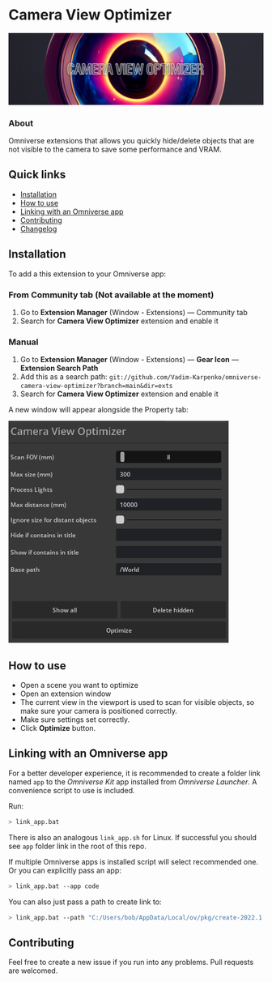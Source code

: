 # Camera View Optimizer
![welcome](readme_media/welcome.jpg)
### About
Omniverse extensions that allows you quickly hide/delete objects that are not visible to the camera to save some performance and VRAM.

## Quick links

* [Installation](#installation)
* [How to use](#how-to-use)
* [Linking with an Omniverse app](#linking-with-an-omniverse-app)
* [Contributing](#contributing)
* [Changelog](CHANGELOG.md)

## Installation
To add a this extension to your Omniverse app:
### From Community tab (Not available at the moment)
1. Go to **Extension Manager** (Window - Extensions) — Community tab
2. Search for **Camera View Optimizer** extension and enable it
### Manual
1. Go to **Extension Manager** (Window - Extensions) — **Gear Icon** — **Extension Search Path**
2. Add this as a search path: `git://github.com/Vadim-Karpenko/omniverse-camera-view-optimizer?branch=main&dir=exts`
3. Search for **Camera View Optimizer** extension and enable it

A new window will appear alongside the Property tab:


![start window](readme_media/start_window.jpg)

## How to use
- Open a scene you want to optimize
- Open an extension window
- The current view in the viewport is used to scan for visible objects, so make sure your camera is positioned correctly.
- Make sure settings set correctly.
- Click **Optimize** button.

## Linking with an Omniverse app

For a better developer experience, it is recommended to create a folder link named `app` to the *Omniverse Kit* app installed from *Omniverse Launcher*. A convenience script to use is included.

Run:

```bash
> link_app.bat
```

There is also an analogous `link_app.sh` for Linux. If successful you should see `app` folder link in the root of this repo.

If multiple Omniverse apps is installed script will select recommended one. Or you can explicitly pass an app:

```bash
> link_app.bat --app code
```

You can also just pass a path to create link to:

```bash
> link_app.bat --path "C:/Users/bob/AppData/Local/ov/pkg/create-2022.1.3"
```


## Contributing
Feel free to create a new issue if you run into any problems. Pull requests are welcomed.
